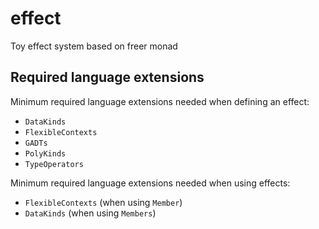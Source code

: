 # effect

Toy effect system based on freer monad

## Required language extensions

Minimum required language extensions needed when defining an effect:

- `DataKinds`
- `FlexibleContexts`
- `GADTs`
- `PolyKinds`
- `TypeOperators`

Minimum required language extensions needed when using effects:

- `FlexibleContexts` (when using `Member`)
- `DataKinds` (when using `Members`)
